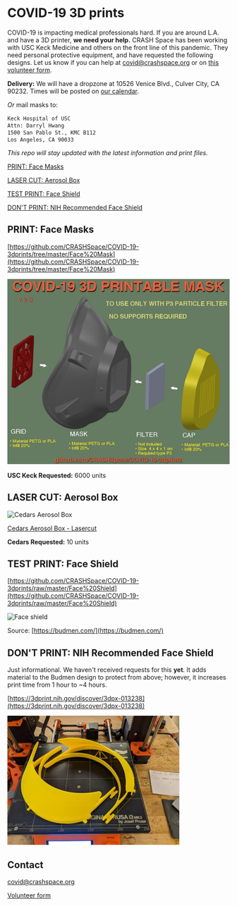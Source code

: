 # COVID-19 3D prints

COVID-19 is impacting medical professionals hard. If you are around L.A. and have a 3D printer, **we need your help.** CRASH Space has been working with USC Keck Medicine and others on the front line of this pandemic. They need personal protective equipment, and have requested the following designs. Let us know if you can help at covid@crashspace.org or on [this volunteer form](https://docs.google.com/forms/d/e/1FAIpQLSczant_0pGT0tIEJhOTPQsQpFoTAtQAkubEGK8ArdoSDPgAVQ/viewform).

**Delivery:** We will have a dropzone at 10526 Venice Blvd., Culver City, CA 90232. Times will be posted on [our calendar](https://calendar.google.com/calendar/embed?src=crashspacela@gmail.com&ctz=America/Los_Angeles). 

*Or* mail masks to:
```
Keck Hospital of USC
Attn: Darryl Hwang
1500 San Pablo St., KMC B112
Los Angeles, CA 90033
```

*This repo will stay updated with the latest information and print files.*

[PRINT: Face Masks](#print-face-masks)

[LASER CUT: Aerosol Box](#laser-cut-aerosol-box)

[TEST PRINT: Face Shield](#test-print-face-shield)

[DON'T PRINT: NIH Recommended Face Shield](#dont-print-nih-recommended-face-shield)

## PRINT: Face Masks
[https://github.com/CRASHSpace/COVID-19-3dprints/tree/master/Face%20Mask](https://github.com/CRASHSpace/COVID-19-3dprints/tree/master/Face%20Mask)

![Face Mask Assembly](https://raw.githubusercontent.com/CRASHSpace/COVID-19-3dprints/master/images/facemask_USCV2-render_small.png)

**USC Keck Requested:** 6000 units

## LASER CUT: Aerosol Box
![Cedars Aerosol Box](https://github.com/CRASHSpace/COVID-19-3dprints/blob/master/images/aersolbox-no-patient_small_.png)

[Cedars Aerosol Box - Lasercut](https://github.com/CRASHSpace/COVID-19-3dprints/raw/master/Cedars%20Aerosol%20Box)

**Cedars Requested:** 10 units


## TEST PRINT: Face Shield
[https://github.com/CRASHSpace/COVID-19-3dprints/raw/master/Face%20Shield](https://github.com/CRASHSpace/COVID-19-3dprints/raw/master/Face%20Shield)

![Face shield](https://raw.githubusercontent.com/CRASHSpace/COVID-19-3dprints/master/images/faceshieldUSCV2-render_small_.png)

Source: [https://budmen.com/](https://budmen.com/)


## DON'T PRINT: NIH Recommended Face Shield
Just informational. We haven't received requests for this **yet**. It adds material to the Budmen design to protect from above; however, it increases print time from 1 hour to ~4 hours.

[https://3dprint.nih.gov/discover/3dpx-013238](https://3dprint.nih.gov/discover/3dpx-013238)

![NIH Face Shield](https://raw.githubusercontent.com/CRASHSpace/COVID-19-3dprints/master/images/facemask_NIH_DtM-v3.0-print.jpg)





## Contact
covid@crashspace.org

[Volunteer form](https://docs.google.com/forms/d/e/1FAIpQLSczant_0pGT0tIEJhOTPQsQpFoTAtQAkubEGK8ArdoSDPgAVQ/viewform)
